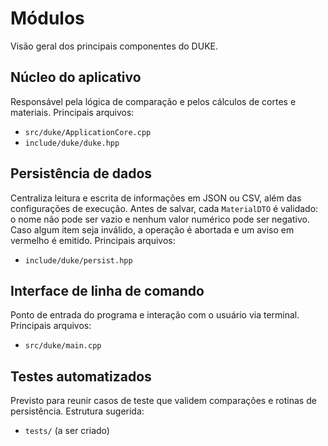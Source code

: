 # Módulos

Visão geral dos principais componentes do DUKE.

## Núcleo do aplicativo
Responsável pela lógica de comparação e pelos cálculos de cortes e materiais.
 Principais arquivos:
 - `src/duke/ApplicationCore.cpp`
 - `include/duke/duke.hpp`

## Persistência de dados
Centraliza leitura e escrita de informações em JSON ou CSV, além das
configurações de execução. Antes de salvar, cada `MaterialDTO` é
validado: o nome não pode ser vazio e nenhum valor numérico pode ser
negativo. Caso algum item seja inválido, a operação é abortada e um
aviso em vermelho é emitido.
 Principais arquivos:
 - `include/duke/persist.hpp`

## Interface de linha de comando
Ponto de entrada do programa e interação com o usuário via terminal.
 Principais arquivos:
 - `src/duke/main.cpp`

## Testes automatizados
Previsto para reunir casos de teste que validem comparações e rotinas de
persistência. Estrutura sugerida:
- `tests/` (a ser criado)
